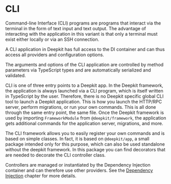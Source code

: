 # CLI

Command-line Interface (CLI) programs are programs that interact via the terminal in the form of text input and text output. The advantage of interacting with the application in this variant is that only a terminal must exist either locally or via an SSH connection.

A CLI application in Deepkit has full access to the DI container and can thus access all providers and configuration options.

The arguments and options of the CLI application are controlled by method parameters via TypeScript types and are automatically serialized and validated.

CLI is one of three entry points to a Deepkit app. In the Deepkit framework, the application is always launched via a CLI program, which is itself written in TypeScript by the user. Therefore, there is no Deepkit specific global CLI tool to launch a Deepkit application. This is how you launch the HTTP/RPC server, perform migrations, or run your own commands. This is all done through the same entry point, the same file. Once the Deepkit framework is used by importing `FrameworkModule` from `@deepkit/framework`, the application gets additional commands for the application server, migrations, and more.

The CLI framework allows you to easily register your own commands and is based on simple classes. In fact, it is based on `@deepkit/app`, a small package intended only for this purpose, which can also be used standalone without the deepkit framework. In this package you can find decorators that are needed to decorate the CLI controller class.

Controllers are managed or instantiated by the Dependency Injection container and can therefore use other providers. See the [Dependency Injection](dependency-injection.md#) chapter for more details.
